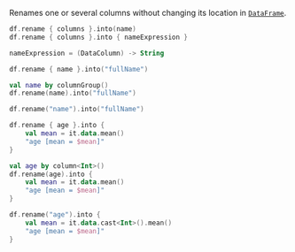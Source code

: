 [//]: # (title: rename)

<!---IMPORT org.jetbrains.kotlinx.dataframe.samples.api.Modify-->

Renames one or several columns without changing its location in [`DataFrame`](DataFrame.md).

```kotlin
df.rename { columns }.into(name)
df.rename { columns }.into { nameExpression }

nameExpression = (DataColumn) -> String
```

<!---FUN rename-->
<tabs>
<tab title="Properties">

```kotlin
df.rename { name }.into("fullName")
```

</tab>
<tab title="Accessors">

```kotlin
val name by columnGroup()
df.rename(name).into("fullName")
```

</tab>
<tab title="Strings">

```kotlin
df.rename("name").into("fullName")
```

</tab></tabs>
<!---END-->


<!---FUN renameExpression-->
<tabs>
<tab title="Properties">

```kotlin
df.rename { age }.into {
    val mean = it.data.mean()
    "age [mean = $mean]"
}
```

</tab>
<tab title="Accessors">

```kotlin
val age by column<Int>()
df.rename(age).into {
    val mean = it.data.mean()
    "age [mean = $mean]"
}
```

</tab>
<tab title="Strings">

```kotlin
df.rename("age").into {
    val mean = it.data.cast<Int>().mean()
    "age [mean = $mean]"
}
```

</tab></tabs>
<!---END-->
